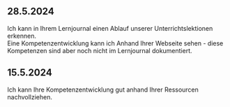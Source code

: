 ## 28.5.2024
Ich kann in Ihrem Lernjournal einen Ablauf unserer Unterrichtslektionen erkennen.  
Eine Kompetenzentwicklung kann ich Anhand Ihrer Webseite sehen - diese Kompetenzen sind aber noch nicht im Lernjournal dokumentiert.

## 15.5.2024

Ich kann Ihre Kompetenzentwicklung gut anhand Ihrer Ressourcen nachvollziehen.
